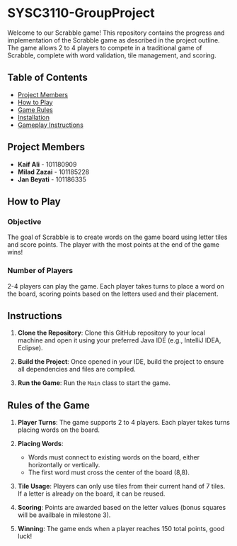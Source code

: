 # SYSC3110-GroupProject

Welcome to our Scrabble game! This repository contains the progress and implementation of the Scrabble game as described in the project outline. The game allows 2 to 4 players to compete in a traditional game of Scrabble, complete with word validation, tile management, and scoring.

## Table of Contents
- [Project Members](#project-members)
- [How to Play](#how-to-play)
- [Game Rules](#game-rules)
- [Installation](#installation)
- [Gameplay Instructions](#gameplay-instructions)

## Project Members
- **Kaif Ali** - 101180909
- **Milad Zazai** - 101185228
- **Jan Beyati** - 101186335

## How to Play

### Objective
The goal of Scrabble is to create words on the game board using letter tiles and score points. The player with the most points at the end of the game wins!

### Number of Players
2-4 players can play the game. Each player takes turns to place a word on the board, scoring points based on the letters used and their placement.

## Instructions

1. **Clone the Repository**: 
   Clone this GitHub repository to your local machine and open it using your preferred Java IDE (e.g., IntelliJ IDEA, Eclipse).

2. **Build the Project**: 
   Once opened in your IDE, build the project to ensure all dependencies and files are compiled.

3. **Run the Game**: 
   Run the `Main` class to start the game.

## Rules of the Game

1. **Player Turns**: 
   The game supports 2 to 4 players. Each player takes turns placing words on the board.

2. **Placing Words**:
   - Words must connect to existing words on the board, either horizontally or vertically.
   - The first word must cross the center of the board (8,8).

3. **Tile Usage**: 
   Players can only use tiles from their current hand of 7 tiles. If a letter is already on the board, it can be reused.

4. **Scoring**: 
   Points are awarded based on the letter values (bonus squares will be availbale in milestone 3).

5. **Winning**: 
   The game ends when a player reaches 150 total points, good luck!
